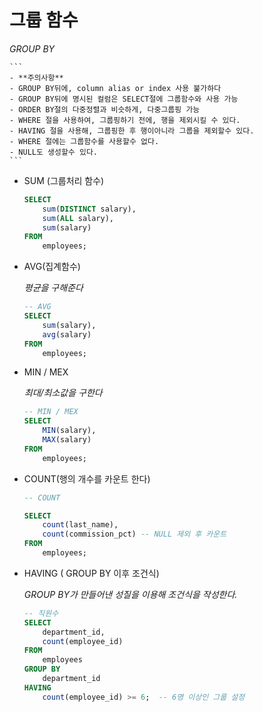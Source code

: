 # 그룹 함수  
_GROUP BY_  
  
    ```
    - **주의사항**
    - GROUP BY뒤에, column alias or index 사용 불가하다
    - GROUP BY뒤에 명시된 컬럼은 SELECT절에 그룹함수와 사용 가능
    - ORDER BY절의 다중정렬과 비슷하게, 다중그룹핑 가능
    - WHERE 절을 사용하여, 그룹핑하기 전에, 행을 제외시킬 수 있다.
    - HAVING 절을 사용해, 그룹핑한 후 행이아니라 그룹을 제외할수 있다.
    - WHERE 절에는 그룹함수를 사용할수 없다.
    - NULL도 생성할수 있다.
    ```

- SUM (그룹처리 함수)

    ```sql
    SELECT  
        sum(DISTINCT salary),
        sum(ALL salary),
        sum(salary)
    FROM
        employees;
    ```

- AVG(집계함수)  
   
    _평균을 구해준다_  

    ```sql
    -- AVG
    SELECT
        sum(salary),
        avg(salary)
    FROM
        employees;
    ```

- MIN / MEX  
  
    _최대/최소값을 구한다_

    ```sql
    -- MIN / MEX
    SELECT
        MIN(salary),
        MAX(salary)
    FROM
        employees;
    ```

- COUNT(행의 개수를 카운트 한다)  

    ```sql
    -- COUNT

    SELECT
        count(last_name),
        count(commission_pct) -- NULL 제외 후 카운트
    FROM
        employees;
    ```

- HAVING ( GROUP BY 이후 조건식)  
  
    *GROUP BY가 만들어낸 성질을 이용해 조건식을 작성한다.*  
  
    ```sql
    -- 직원수 
    SELECT
        department_id,
        count(employee_id)
    FROM
        employees
    GROUP BY
        department_id
    HAVING
        count(employee_id) >= 6;  -- 6명 이상인 그룹 설정
    ```  
